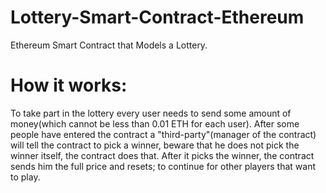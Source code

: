 # Lottery-Smart-Contract-Ethereum

Ethereum Smart Contract that Models a Lottery.

# How it works:

To take part in the lottery every user needs to send some amount of money(which cannot be less than 0.01 ETH for each user). After some people have entered the contract a "third-party"(manager of the contract) will tell the contract to pick a winner, beware that he does not pick the winner itself, the contract does that.
After it picks the winner, the contract sends him the full price and resets; to continue for other players that want to play.
